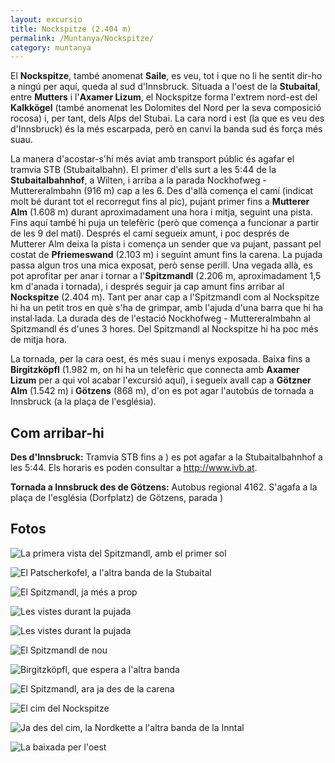 ```yaml
---
layout: excursio
title: Nockspitze (2.404 m)
permalink: /Muntanya/Nockspitze/
category: muntanya
---
```


El **Nockspitze**, també anomenat **Saile**, es veu, tot i que no li he sentit dir-ho
a ningú per aquí, queda al sud d'Innsbruck. Situada a l'oest de la **Stubaital**,
entre **Mutters** i l'**Axamer Lizum**, el Nockspitze forma l'extrem nord-est del
**Kalkkögel** (també anomenat les Dolomites del Nord per la seva composició
rocosa) i, per tant, dels Alps del Stubai. La cara nord i est (la que es veu
des d'Innsbruck) és la més escarpada, però en canvi la banda sud és força més
suau.

La manera d'acostar-s'hi més aviat amb transport públic és agafar el tramvia
STB (Stubaitalbahn). El primer d'ells surt a les 5:44 de la **Stubaitalbahnhof**,
a Wilten, i arriba a la parada Nockhofweg - Muttereralmbahn (916 m) cap a les
6. Des d'allà comença el camí (indicat molt bé durant tot el recorregut fins
   al pic), pujant primer fins a **Mutterer Alm** (1.608 m) durant aproximadament
una hora i mitja, seguint una pista. Fins aquí també hi puja un telefèric
(però que comença a funcionar a partir de les 9 del matí). Després el camí
segueix amunt, i poc després de Mutterer Alm deixa la pista i comença un
sender que va pujant, passant pel costat de **Pfriemeswand** (2.103 m) i seguint
amunt fins la carena. La pujada passa algun tros una mica exposat, però sense
perill. Una vegada allà, es pot aprofitar per anar i tornar a l'**Spitzmandl**
(2.206 m, aproximadament 1,5 km d'anada i tornada), i després seguir ja cap
amunt fins arribar al **Nockspitze** (2.404 m). Tant per anar cap a l'Spitzmandl
com al Nockspitze hi ha un petit tros en què s'ha de grimpar, amb l'ajuda
d'una barra que hi ha instal·lada. La durada des de l'estació Nockhofweg -
Muttereralmbahn al Spitzmandl és d'unes 3 hores. Del Spitzmandl al Nockspitze
hi ha poc més de mitja hora.

La tornada, per la cara oest, és més suau i menys exposada. Baixa fins a
**Birgitzköpfl** (1.982 m, on hi ha un telefèric que connecta amb **Axamer Lizum** per
a qui vol acabar l'excursió aquí), i segueix avall cap a **Götzner Alm** (1.542 m)
i **Götzens** (868 m), d'on es pot agar l'autobús de tornada a Innsbruck (a la
plaça de l'església). 

## Com arribar-hi

**Des d'Innsbruck:** Tramvia STB fins a )
es pot agafar a la Stubaitalbahnhof a les 5:44. Els horaris es poden consultar
a http://www.ivb.at.

**Tornada a Innsbruck des de Götzens:** Autobus regional 4162. S'agafa a la plaça
de l'església (Dorfplatz) de Götzens, parada )

## Fotos

![La primera vista del Spitzmandl, amb el primer sol]({{site.baseurl}}/images/nockspitze_spitzmandl1.jpg)

![El Patscherkofel, a l'altra banda de la Stubaital]({{site.baseurl}}/images/nockspitze_patscherkofel.jpg)

![El Spitzmandl, ja més a prop]({{site.baseurl}}/images/nockspitze_spitzmandl2.jpg)

![Les vistes durant la pujada]({{site.baseurl}}/images/nockspitze_pujada1.jpg)

![Les vistes durant la pujada]({{site.baseurl}}/images/nockspitze_pujada2.jpg)

![El Spitzmandl de nou]({{site.baseurl}}/images/nockspitze_spitzmandl3.jpg)

![Birgitzköpfl, que espera a l'altra banda]({{site.baseurl}}/images/nockspitze_birgitzkoepfl.jpg)

![El Spitzmandl, ara ja des de la carena]({{site.baseurl}}/images/nockspitze_spitzmandl4.jpg)

![El cim del Nockspitze]({{site.baseurl}}/images/nockspitze_cim2.jpg)

![Ja des del cim, la Nordkette a l'altra banda de la Inntal]({{site.baseurl}}/images/nockspitze_nordkette.jpg)

![La baixada per l'oest]({{site.baseurl}}/images/nockspitze_baixada1.jpg)
